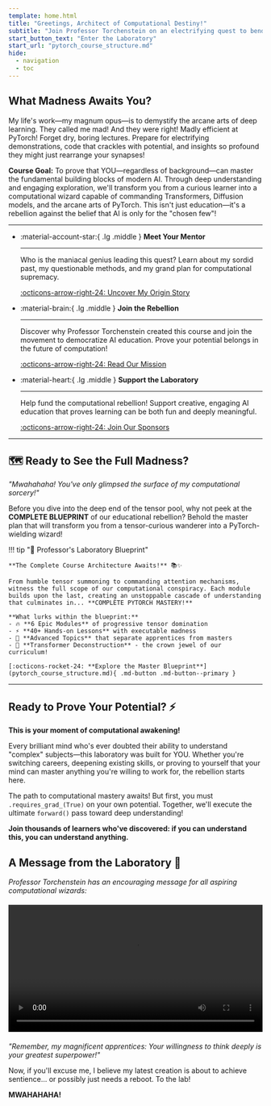 ```yaml
---
template: home.html
title: "Greetings, Architect of Computational Destiny!"
subtitle: "Join Professor Torchenstein on an electrifying quest to bend PyTorch to your will. Mwahahaha!"
start_button_text: "Enter the Laboratory"
start_url: "pytorch_course_structure.md"
hide:
  - navigation
  - toc
---
```


## What Madness Awaits You?

My life's work—my magnum opus—is to demystify the arcane arts of deep learning. They called me mad! And they were right! Madly efficient at PyTorch! Forget dry, boring lectures. Prepare for electrifying demonstrations, code that crackles with potential, and insights so profound they might just rearrange your synapses!

**Course Goal:** To prove that YOU—regardless of background—can master the fundamental building blocks of modern AI. Through deep understanding and engaging exploration, we'll transform you from a curious learner into a computational wizard capable of commanding Transformers, Diffusion models, and the arcane arts of PyTorch. This isn't just education—it's a rebellion against the belief that AI is only for the "chosen few"!

---

<div class="grid cards" markdown>

-   :material-account-star:{ .lg .middle } __Meet Your Mentor__

    ---

    Who is the maniacal genius leading this quest? Learn about my sordid past, my questionable methods, and my grand plan for computational supremacy.

    [:octicons-arrow-right-24: Uncover My Origin Story](story/victor_torchenstein_origin.md)


-   :material-brain:{ .lg .middle } __Join the Rebellion__

    ---

    Discover why Professor Torchenstein created this course and join the movement to democratize AI education. Prove your potential belongs in the future of computation!

    [:octicons-arrow-right-24: Read Our Mission](story/vision_and_mission.md)

-   :material-heart:{ .lg .middle } __Support the Laboratory__

    ---

    Help fund the computational rebellion! Support creative, engaging AI education that proves learning can be both fun and deeply meaningful.

    [:octicons-arrow-right-24: Join Our Sponsors](story/sponsor.md)

</div>

---

## 🗺️ Ready to See the Full Madness? 

*"Mwahahaha! You've only glimpsed the surface of my computational sorcery!"*

Before you dive into the deep end of the tensor pool, why not peek at the **COMPLETE BLUEPRINT** of our educational rebellion? Behold the master plan that will transform you from a tensor-curious wanderer into a PyTorch-wielding wizard!

!!! tip "🧪 Professor's Laboratory Blueprint"

    **The Complete Course Architecture Awaits!** 📚✨
    
    From humble tensor summoning to commanding attention mechanisms, witness the full scope of our computational conspiracy. Each module builds upon the last, creating an unstoppable cascade of understanding that culminates in... **COMPLETE PYTORCH MASTERY!** 
    
    **What lurks within the blueprint:**
    - 🔥 **6 Epic Modules** of progressive tensor domination  
    - ⚡️ **40+ Hands-on Lessons** with executable madness
    - 🧠 **Advanced Topics** that separate apprentices from masters
    - 🎯 **Transformer Deconstruction** - the crown jewel of our curriculum!

    [:octicons-rocket-24: **Explore the Master Blueprint**](pytorch_course_structure.md){ .md-button .md-button--primary }

---

## Ready to Prove Your Potential? ⚡️

**This is your moment of computational awakening!** 

Every brilliant mind who's ever doubted their ability to understand "complex" subjects—this laboratory was built for YOU. Whether you're switching careers, deepening existing skills, or proving to yourself that your mind can master anything you're willing to work for, the rebellion starts here.

The path to computational mastery awaits! But first, you must `.requires_grad_(True)` on your own potential. Together, we'll execute the ultimate `forward()` pass toward deep understanding!

**Join thousands of learners who've discovered: if you can understand this, you can understand anything.**

## A Message from the Laboratory 🧪

*Professor Torchenstein has an encouraging message for all aspiring computational wizards:*

<video controls width="100%" style="max-width: 800px; margin: 20px auto; display: block;">
  <source src="/assets/images/torchenstein_coffe_explore_tensors_v2.mp4" type="video/mp4">
  Your browser does not support the video tag. Professor Torchenstein believes in your potential anyway!
</video>

*"Remember, my magnificent apprentices: Your willingness to think deeply is your greatest superpower!"*

Now, if you'll excuse me, I believe my latest creation is about to achieve sentience... or possibly just needs a reboot. To the lab!

**MWAHAHAHA!**
